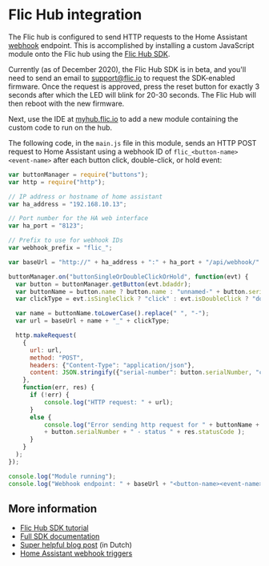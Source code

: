 # Flic Hub integration

The Flic hub is configured to send HTTP requests to the Home Assistant [webhook](https://www.home-assistant.io/docs/automation/trigger/#webhook-trigger) endpoint. This is accomplished by installing a custom JavaScript module
onto the Flic hub using the [Flic Hub SDK](http://myhub.flic.io/static/tutorial/).

Currently (as of December 2020), the Flic Hub SDK is in beta, and you'll need to send an email to
[support@flic.io](mailto://support@flic.io) to request the SDK-enabled firmware. Once the request is
approved, press the reset button for exactly 3 seconds after which the LED will blink for 20-30 seconds.
The Flic Hub will then reboot with the new firmware.

Next, use the IDE at [myhub.flic.io](http://myhub.flic.io) to add a new module containing the custom
code to run on the hub.

The following code, in the `main.js` file in this module, sends an HTTP POST request to Home Assistant
using a webhook ID of `flic_<button-name><event-name>` after each button click, double-click, or hold
event:

```javascript
var buttonManager = require("buttons");
var http = require("http");

// IP address or hostname of home assistant
var ha_address = "192.168.10.13";

// Port number for the HA web interface
var ha_port = "8123";

// Prefix to use for webhook IDs
var webhook_prefix = "flic_";

var baseUrl = "http://" + ha_address + ":" + ha_port + "/api/webhook/" + webhook_prefix;

buttonManager.on("buttonSingleOrDoubleClickOrHold", function(evt) {
  var button = buttonManager.getButton(evt.bdaddr);
  var buttonName = button.name ? button.name : "unnamed-" + button.serialNumber
  var clickType = evt.isSingleClick ? "click" : evt.isDoubleClick ? "doubleclick" : "hold";

  var name = buttonName.toLowerCase().replace(" ", "-");
  var url = baseUrl + name + "_" + clickType;

  http.makeRequest(
    {
      url: url,
      method: "POST",
      headers: {"Content-Type": "application/json"},
      content: JSON.stringify({"serial-number": button.serialNumber, "click-type": clickType})
    },
    function(err, res) {
      if (!err) {
          console.log("HTTP request: " + url);
      }
      else {
          console.log("Error sending http request for " + buttonName + ":"
          + button.serialNumber + " - status " + res.statusCode );
      }
    }
  );
});

console.log("Module running");
console.log("Webhook endpoint: " + baseUrl + "<button-name><event-name>");

```

## More information

- [Flic Hub SDK tutorial](http://myhub.flic.io/static/tutorial/)
- [Full SDK documentation](https://docs.google.com/document/d/e/2PACX-1vTAyIl82edoPl_mTE28uWraTy5nBOdwnAEmGvvS7DsEnc_0ZvpLQhzsf38olE9nsDUgaa8fE-u0foWe/pub)
- [Super helpful blog post](https://ecozonnewoning.nl/2020/10/flic2-buttons-koppelen-aan-homeassistant/)
  (in Dutch)
- [Home Assistant webhook triggers](https://www.home-assistant.io/docs/automation/trigger/#webhook-trigger)
